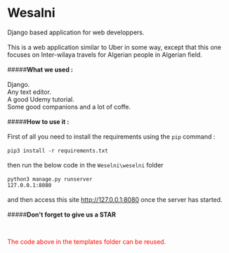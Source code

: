 # Wesalni

Django based application for web developpers.
<br/><br/>This is a web application similar to Uber in some way,
except that this one focuses on Inter-wilaya travels 
for Algerian people in Algerian field.
<br/><br/>
#####**What we used :**<br/>
<br/>Django.<br/>Any text editor.<br/>
A good Udemy tutorial.<br>Some good companions and a lot of coffe.
<br><br>
#####**How to use it :**<br><br>
First of all you need to install the requirements using the `pip` command :<br><br>
`pip3 install -r requirements.txt`<br><br>
then run the below code in the `Weselni\weselni`
 folder<br><br>
 <code lang='python'>python3 manage.py runserver 127.0.0.1:8080</code><br><br>
 and then access this site http://127.0.0.1:8080 once the server has started.<br><br>
 #####**Don't forget to give us a STAR**
 
 <br>
 <p style='color: #FF0700;'>The code above in the templates folder can be reused.</p>
